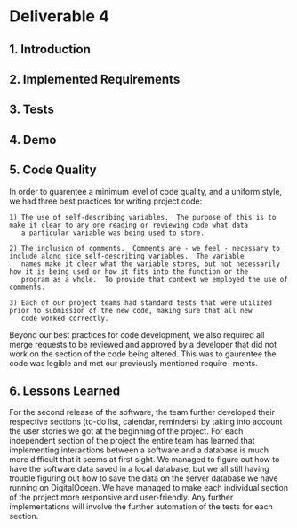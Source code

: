 # Deliverable 4

## 1. Introduction

## 2. Implemented Requirements

## 3. Tests

## 4. Demo

## 5. Code Quality
In order to guarentee a minimum level of code quality, and a uniform style, we had three best practices for writing project code:

	1) The use of self-describing variables.  The purpose of this is to make it clear to any one reading or reviewing code what data
	   a particular variable was being used to store.

	2) The inclusion of comments.  Comments are - we feel - necessary to include along side self-describing variables.  The variable
	   names make it clear what the variable stores, but not necessarily how it is being used or how it fits into the function or the
	   program as a whole.  To provide that context we employed the use of comments.

	3) Each of our project teams had standard tests that were utilized prior to submission of the new code, making sure that all new
	   code worked correctly.

Beyond our best practices for code development, we also required all merge requests to be reviewed and approved by a developer that did
not work on the section of the code being altered.  This was to gaurentee the code was legible and met our previously mentioned require-
ments.

## 6. Lessons Learned
For the second release of the software, the team further developed their respective sections (to-do list, calendar, reminders) by taking
into account the user stories we got at the beginning of the project. For each independent section of the project the entire team has
learned that implementing interactions between a software and a database is much more difficult that it seems at first sight. We managed
to figure out how to have the software data saved in a local database, but we all still having trouble figuring out how to save the data 
on the server database we have running on DigitalOcean. We have managed to make each individual section of the project more responsive and
user-friendly. Any further implementations will involve the further automation of the tests for each section. 
